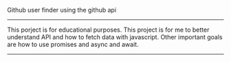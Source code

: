 Github user finder using the github api

************
This porject is for educational purposes.
This project is for me to better understand API and how to fetch data with javascript.
Other important goals are how to use promises and async and await.
***************
